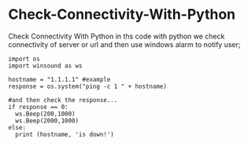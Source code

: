 # Check-Connectivity-With-Python
Check Connectivity With Python 
in ths code with python we check connectivity of server or url and then use windows alarm to notify user;

```
import os
import winsound as ws 

hostname = "1.1.1.1" #example
response = os.system("ping -c 1 " + hostname)

#and then check the response...
if response == 0:
  ws.Beep(200,1000) 
  ws.Beep(2000,1000)
else:
  print (hostname, 'is down!')
```
